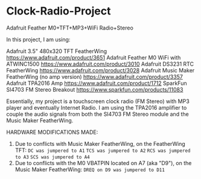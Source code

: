 # Clock-Radio-Project
Adafruit Feather M0+TFT+MP3+WiFi Radio+Stereo

In this project, I am using:

Adafruit 3.5" 480x320 TFT FeatherWing https://www.adafruit.com/product/3651
Adafruit Feather M0 WiFi with ATWINC1500 https://www.adafruit.com/product/3010
Adafruit DS3231 RTC FeatherWing https://www.adafruit.com/product/3028
Adafruit Music Maker FeatherWing (no amp version) https://www.adafruit.com/product/3357
Adafruit TPA2016 Amp https://www.adafruit.com/product/1712 
SparkFun SI4703 FM Stereo Breakout https://www.sparkfun.com/products/11083


Essentially, my project is a touchscreen clock radio (FM Stereo) with MP3 player and eventually Internet Radio. I am using the TPA2016 amplifier to couple the audio signals from both the SI4703 FM Stereo module and the Music Maker FeatherWing.

HARDWARE MODIFICATIONS MADE:
  1. Due to conflicts with Music Maker FeatherWing, on the FeatherWing TFT:
      ```DC was jumpered to A1```
      ```TCS was jumpered to A2```
      ```RCS was jumpered to A3```
      ```SCS was jumpered to A4```
  2. Due to conflicts with the M0 VBATPIN located on A7 (aka "D9"), on the Music Maker FeatherWing:
      `DREQ on D9 was jumpered to D11`
